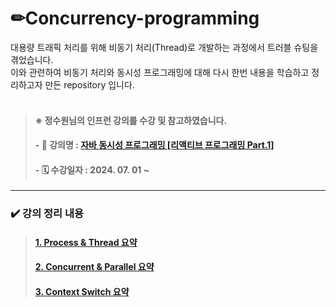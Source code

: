 # ✏**Concurrency-programming**

대용량 트래픽 처리를 위해 비동기 처리(Thread)로 개발하는 과정에서 트러블 슈팅을 겪었습니다. </br>
이와 관련하여 비동기 처리와 동시성 프로그래밍에 대해 다시 한번 내용을 학습하고 정리하고자 만든 repository 입니다. </br> 
</br>

> #### ※ 정수원님의 인프런 강의를 수강 및 참고하였습니다. 
> #### - 📝 강의명 : [자바 동시성 프로그래밍 [리액티브 프로그래밍 Part.1]](https://www.inflearn.com/course/%EC%9E%90%EB%B0%94-%EB%8F%99%EC%8B%9C%EC%84%B1-%ED%94%84%EB%A1%9C%EA%B7%B8%EB%9E%98%EB%B0%8D-%EB%A6%AC%EC%95%A1%ED%8B%B0%EB%B8%8C-part1/dashboard)
> #### - 🗓 수강일자 : 2024. 07. 01 ~

---

### ✔️ 강의 정리 내용

> #### [1. Process & Thread 요약](https://github.com/opopqkr/concurrency-programming/blob/main/sumarry/1.%20Process%20%26%20Thread.md) <br>
> #### [2. Concurrent & Parallel 요약](https://github.com/opopqkr/concurrency-programming/blob/main/sumarry/2.%20Concurrent%20%26%20Parallel.md) <br>
> #### [3. Context Switch 요약](https://github.com/opopqkr/concurrency-programming/blob/main/sumarry/3.%20Context%20Switch.md) <br>
